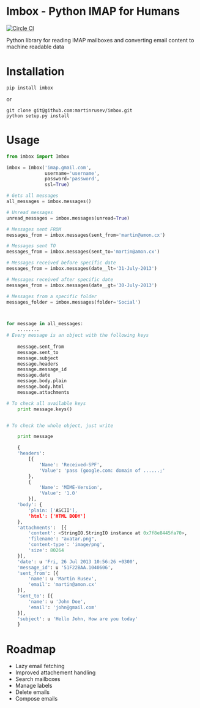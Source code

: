 Imbox - Python IMAP for Humans
=======

[![Circle CI](https://circleci.com/gh/martinrusev/imbox/tree/master.png?circle-token=6d644013ad6c82223a952f018526aec416eeddc4)](https://circleci.com/gh/martinrusev/imbox)


Python library for reading IMAP mailboxes and converting email content to machine readable data

Installation
============

    pip install imbox


or 

    git clone git@github.com:martinrusev/imbox.git
    python setup.py install


Usage 
=====

```python
from imbox import Imbox

imbox = Imbox('imap.gmail.com',
              username='username', 
              password='password',
              ssl=True)

# Gets all messages 
all_messages = imbox.messages()

# Unread messages 
unread_messages = imbox.messages(unread=True)

# Messages sent FROM
messages_from = imbox.messages(sent_from='martin@amon.cx')

# Messages sent TO
messages_from = imbox.messages(sent_to='martin@amon.cx')

# Messages received before specific date
messages_from = imbox.messages(date__lt='31-July-2013')

# Messages received after specific date
messages_from = imbox.messages(date__gt='30-July-2013')

# Messages from a specific folder 
messages_folder = imbox.messages(folder='Social')



for message in all_messages:
    ........
# Every message is an object with the following keys
    
    message.sent_from
    message.sent_to
    message.subject
    message.headers
    message.message_id
    message.date
    message.body.plain
    message.body.html
    message.attachments

# To check all available keys
    print message.keys()


# To check the whole object, just write

    print message

    {
    'headers': 
        [{
            'Name': 'Received-SPF',
            'Value': 'pass (google.com: domain of ......;'
        }, 
        {
            'Name': 'MIME-Version',
            'Value': '1.0'
        }],
    'body': {
        'plain: ['ASCII'],
        'html': ['HTML BODY']
    },
    'attachments':  [{
        'content': <StringIO.StringIO instance at 0x7f8e8445fa70>, 
        'filename': "avatar.png",
        'content-type': 'image/png',
        'size': 80264
    }],
    'date': u 'Fri, 26 Jul 2013 10:56:26 +0300',
    'message_id': u '51F22BAA.1040606',
    'sent_from': [{
        'name': u 'Martin Rusev',
        'email': 'martin@amon.cx'
    }],
    'sent_to': [{
        'name': u 'John Doe',
        'email': 'john@gmail.com'
    }],
    'subject': u 'Hello John, How are you today'
    }
```

Roadmap 
========
* Lazy email fetching
* Improved attachement handling
* Search mailboxes
* Manage labels
* Delete emails 
* Compose emails
